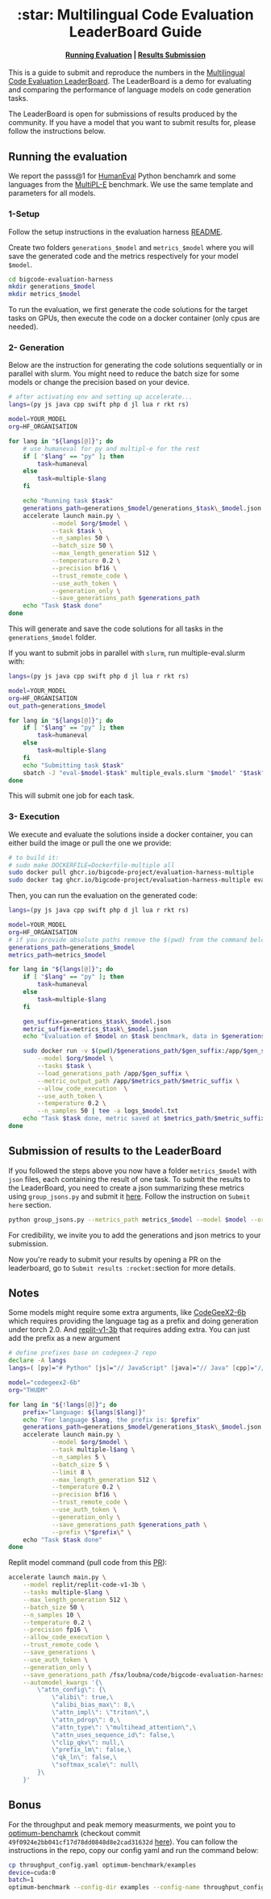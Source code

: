 <h1 align="center">:star: Multilingual Code Evaluation LeaderBoard Guide</h1>


<h4 align="center">
    <p>
        <a href="#running-the-evaluation">Running Evaluation</a> |
        <a href="#submission-of-results-to-the-leaderboard">Results Submission</a> 
    <p>
</h4>

This is a guide to submit and reproduce the numbers in the [Multilingual Code Evaluation LeaderBoard](https://huggingface.co/spaces/bigcode/multilingual-code-evals).
The LeaderBoard is a demo for evaluating and comparing the performance of language models on code generation tasks.

The LeaderBoard is open for submissions of results produced by the community. If you have a model that you want to submit results for, please follow the instructions below.

## Running the evaluation
We report the passs@1 for [HumanEval](https://huggingface.co/datasets/openai_humaneval) Python benchamrk and some languages from the [MultiPL-E](https://huggingface.co/datasets/nuprl/MultiPL-E) benchmark. We use the same template and parameters for all models.

### 1-Setup
Follow the setup instructions in the evaluation harness [README](https://github.com/bigcode-project/bigcode-evaluation-harness/tree/main#setup).

Create two folders `generations_$model` and `metrics_$model` where you will save the generated code and the metrics respectively for your model `$model`.
```bash
cd bigcode-evaluation-harness
mkdir generations_$model
mkdir metrics_$model
```

To run the evaluation, we first generate the code solutions for the target tasks on GPUs, then execute the code on a docker container (only cpus are needed).

### 2- Generation
Below are the instruction for generating the code solutions sequentially or in parallel with slurm. You might need to reduce the batch size for some models or change the precision based on your device.
```bash
# after activating env and setting up accelerate...
langs=(py js java cpp swift php d jl lua r rkt rs)

model=YOUR_MODEL
org=HF_ORGANISATION

for lang in "${langs[@]}"; do
    # use humaneval for py and multipl-e for the rest
    if [ "$lang" == "py" ]; then
        task=humaneval
    else
        task=multiple-$lang
    fi

    echo "Running task $task"
    generations_path=generations_$model/generations_$task\_$model.json
    accelerate launch main.py \
            --model $org/$model \
            --task $task \
            --n_samples 50 \
            --batch_size 50 \
            --max_length_generation 512 \
            --temperature 0.2 \
            --precision bf16 \
            --trust_remote_code \
            --use_auth_token \
            --generation_only \
            --save_generations_path $generations_path
    echo "Task $task done"
done
```
This will generate and save the code solutions for all tasks in the `generations_$model` folder.

If you want to submit jobs in parallel with `slurm`, run multiple-eval.slurm with:
```bash
langs=(py js java cpp swift php d jl lua r rkt rs)

model=YOUR_MODEL
org=HF_ORGANISATION
out_path=generations_$model

for lang in "${langs[@]}"; do
    if [ "$lang" == "py" ]; then
        task=humaneval
    else
        task=multiple-$lang
    fi
    echo "Submitting task $task"
    sbatch -J "eval-$model-$task" multiple_evals.slurm "$model" "$task" "$org" "$out_path"
done
```
This will submit one job for each task.

### 3- Execution

We execute and evaluate the solutions inside a docker container, you can either build the image or pull the one we provide:
```bash
# to build it:
# sudo make DOCKERFILE=Dockerfile-multiple all
sudo docker pull ghcr.io/bigcode-project/evaluation-harness-multiple
sudo docker tag ghcr.io/bigcode-project/evaluation-harness-multiple evaluation-harness-multiple
````

Then, you can run the evaluation on the generated code:
```bash
langs=(py js java cpp swift php d jl lua r rkt rs)

model=YOUR_MODEL
org=HF_ORGANISATION
# if you provide absolute paths remove the $(pwd) from the command below
generations_path=generations_$model
metrics_path=metrics_$model

for lang in "${langs[@]}"; do
    if [ "$lang" == "py" ]; then
        task=humaneval
    else
        task=multiple-$lang
    fi

    gen_suffix=generations_$task\_$model.json
    metric_suffix=metrics_$task\_$model.json
    echo "Evaluation of $model on $task benchmark, data in $generations_path/$gen_suffix"

    sudo docker run -v $(pwd)/$generations_path/$gen_suffix:/app/$gen_suffix:ro  -v $(pwd)/$metrics_path:/app/$metrics_path -it evaluation-harness-multiple python3 main.py \
        --model $org/$model \
        --tasks $task \
        --load_generations_path /app/$gen_suffix \
        --metric_output_path /app/$metrics_path/$metric_suffix \
        --allow_code_execution  \
        --use_auth_token \
        --temperature 0.2 \
        --n_samples 50 | tee -a logs_$model.txt
    echo "Task $task done, metric saved at $metrics_path/$metric_suffix"
done
```

## Submission of results to the LeaderBoard
If you followed the steps above you now have a folder `metrics_$model` with `json` files, each containing the result of one task. To submit the results to the LeaderBoard, you need to create a json summarizing these metrics using `group_jsons.py` and submit it [here](https://huggingface.co/spaces/bigcode/multilingual-code-evals). Follow the instruction on `Submit here` section.
```bash
python group_jsons.py --metrics_path metrics_$model --model $model --org $org --username $your_hf_username
```
For credibility, we invite you to add the generations and json metrics to your submission.

Now you're ready to submit your results by opening a PR on the leaderboard, go to `Submit results :rocket:`section for more details.

## Notes
Some models might require some extra arguments, like [CodeGeeX2-6b](https://huggingface.co/THUDM/codegeex2-6b) which requires providing the language tag as a prefix and doing generation under torch 2.0. And [replit-v1-3b](https://huggingface.co/replit/replit-code-v1-3b) that requires adding extra. You can just add the prefix as a new argument
```bash
# define prefixes base on codegeex-2 repo
declare -A langs
langs=( [py]="# Python" [js]="// JavaScript" [java]="// Java" [cpp]="// C++" [swift]="// Swift" [php]="// PHP" [jl]="# Julia" [lua]="// Lua" [r]="# R" [rkt]="; Racket" [rs]="// Rust" [d]="" )

model="codegeex2-6b"
org="THUDM"

for lang in "${!langs[@]}"; do
    prefix="language: ${langs[$lang]}"
    echo "For language $lang, the prefix is: $prefix"
    generations_path=generations_$model/generations_$task\_$model.json
    accelerate launch main.py \
            --model $org/$model \
            --task multiple-l$ang \
            --n_samples 5 \
            --batch_size 5 \
            --limit 8 \
            --max_length_generation 512 \
            --temperature 0.2 \
            --precision bf16 \
            --trust_remote_code \
            --use_auth_token \
            --generation_only \
            --save_generations_path $generations_path \
            --prefix \"$prefix\" \
    echo "Task $task done"
done
```
Replit model command (pull code from this [PR](https://github.com/bigcode-project/bigcode-evaluation-harness/pull/115)):
```bash
accelerate launch main.py \
    --model replit/replit-code-v1-3b \
    --tasks multiple-$lang \
    --max_length_generation 512 \
    --batch_size 50 \
    --n_samples 10 \
    --temperature 0.2 \
    --precision fp16 \
    --allow_code_execution \
    --trust_remote_code \
    --save_generations \
    --use_auth_token \
    --generation_only \
    --save_generations_path /fsx/loubna/code/bigcode-evaluation-harness/multiple_gens_replit/replit-$lang.json \
    --automodel_kwargs '{\
        \"attn_config\": {\
            \"alibi\": true,\
            \"alibi_bias_max\": 8,\
            \"attn_impl\": \"triton\",\
            \"attn_pdrop\": 0,\
            \"attn_type\": \"multihead_attention\",\
            \"attn_uses_sequence_id\": false,\
            \"clip_qkv\": null,\
            \"prefix_lm\": false,\
            \"qk_ln\": false,\
            \"softmax_scale\": null\
        }\
    }'
```

## Bonus
For the throughput and peak memory measurments, we point you to [optimum-benchamrk](https://github.com/huggingface/optimum-benchmark) (checkout commit `49f0924e2bb041cf17d78dd0848d8e2cad31632d` [here](https://github.com/huggingface/optimum-benchmark/commit/49f0924e2bb041cf17d78dd0848d8e2cad31632d)).
You can follow the instructions in the repo, copy our config yaml and run the command below:
```bash
cp throughput_config.yaml optimum-benchmark/examples
device=cuda:0
batch=1
optimum-benchmark --config-dir examples --config-name throughput_config model=$org/$model device=$device benchmark.input_shapes.batch_size=$batch
```
